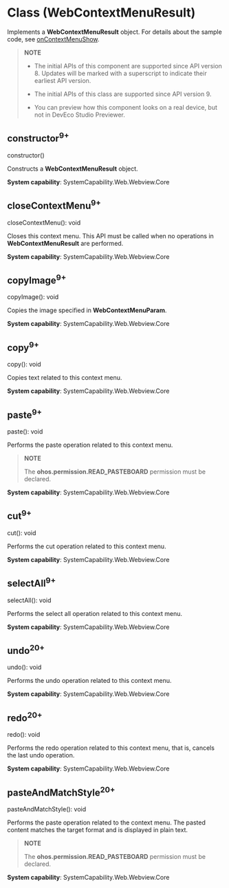 # Class (WebContextMenuResult)
<!--Kit: ArkWeb-->
<!--Subsystem: Web-->
<!--Owner: @zourongchun-->
<!--Designer: @zhufenghao-->
<!--Tester: @ghiker-->
<!--Adviser: @HelloShuo-->

Implements a **WebContextMenuResult** object. For details about the sample code, see [onContextMenuShow](./arkts-basic-components-web-events.md#oncontextmenushow9).

> **NOTE**
>
> - The initial APIs of this component are supported since API version 8. Updates will be marked with a superscript to indicate their earliest API version.
>
> - The initial APIs of this class are supported since API version 9.
>
> - You can preview how this component looks on a real device, but not in DevEco Studio Previewer.

## constructor<sup>9+</sup>

constructor()

Constructs a **WebContextMenuResult** object.

**System capability**: SystemCapability.Web.Webview.Core

## closeContextMenu<sup>9+</sup>

closeContextMenu(): void

Closes this context menu. This API must be called when no operations in **WebContextMenuResult** are performed.

**System capability**: SystemCapability.Web.Webview.Core

## copyImage<sup>9+</sup>

copyImage(): void

Copies the image specified in **WebContextMenuParam**.

**System capability**: SystemCapability.Web.Webview.Core

## copy<sup>9+</sup>

copy(): void

Copies text related to this context menu.

**System capability**: SystemCapability.Web.Webview.Core

## paste<sup>9+</sup>

paste(): void

Performs the paste operation related to this context menu.

> **NOTE**
>
> The **ohos.permission.READ_PASTEBOARD** permission must be declared.

**System capability**: SystemCapability.Web.Webview.Core

## cut<sup>9+</sup>

cut(): void

Performs the cut operation related to this context menu.

**System capability**: SystemCapability.Web.Webview.Core

## selectAll<sup>9+</sup>

selectAll(): void

Performs the select all operation related to this context menu.

**System capability**: SystemCapability.Web.Webview.Core

## undo<sup>20+</sup>

undo(): void

Performs the undo operation related to this context menu.

**System capability**: SystemCapability.Web.Webview.Core

## redo<sup>20+</sup>

redo(): void

Performs the redo operation related to this context menu, that is, cancels the last undo operation.

**System capability**: SystemCapability.Web.Webview.Core

## pasteAndMatchStyle<sup>20+</sup>

pasteAndMatchStyle(): void

Performs the paste operation related to the context menu. The pasted content matches the target format and is displayed in plain text.

> **NOTE**
>
> The **ohos.permission.READ_PASTEBOARD** permission must be declared.

**System capability**: SystemCapability.Web.Webview.Core
